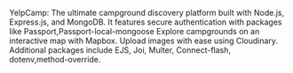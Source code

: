 
YelpCamp: The ultimate campground discovery platform built with Node.js, Express.js, and MongoDB. 
It features secure authentication with packages like Passport,Passport-local-mongoose
Explore campgrounds on an interactive map with Mapbox. 
Upload images with ease using Cloudinary. 
Additional packages include EJS, Joi, Multer, Connect-flash, dotenv,method-override. 
